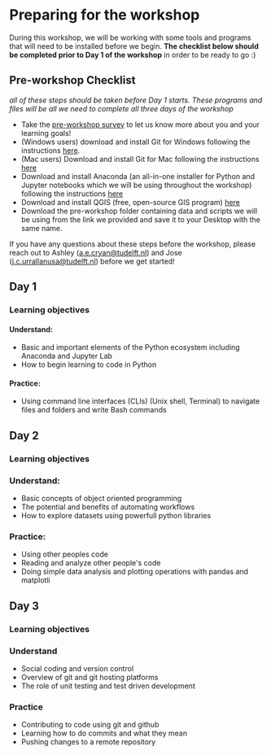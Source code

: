 # Preparing for the workshop
During this workshop, we will be working with some tools and programs that will need to be installed before we begin. **The checklist below should be completed prior to Day 1 of the workshop** in order to be ready to go :) 

## Pre-workshop Checklist
*all of these steps should be taken before Day 1 starts. These programs and files will be all we need to complete all three days of the workshop*

- Take the [pre-workshop survey](https://tudelft.fra1.qualtrics.com/jfe/form/SV_3jxek8fPH8Ma7Fc) to let us know more about you and your learning goals!
- (Windows users) download and install Git for Windows following the instructions [here](https://carpentries.github.io/workshop-template/#shell).
- (Mac users) Download and install Git for Mac following the instructions [here](https://carpentries.github.io/workshop-template/#git) 
- Download and install Anaconda (an all-in-one installer for Python and Jupyter notebooks which we will be using throughout the workshop) following the instructions [here](https://carpentries.github.io/workshop-template/#python)
- Download and install QGIS (free, open-source GIS program) [here](https://www.qgis.org/en/site/)
- Download the pre-workshop folder containing data and scripts we will be using from the link we provided and save it to your Desktop with the same name. 

If you have any questions about these steps before the workshop, please reach out to Ashley (a.e.cryan@tudelft.nl) and Jose (j.c.urrallanusa@tudelft.nl) before we get started!

## Day 1
### Learning objectives 
#### Understand: 
- Basic and important elements of the Python ecosystem including Anaconda and Jupyter Lab
- How to begin learning to code in Python

#### Practice:
- Using command line interfaces (CLIs) (Unix shell, Terminal) to navigate files and folders and write Bash commands

## Day 2
### Learning objectives
### Understand:
- Basic concepts of object oriented programming
- The potential and benefits of automating workflows
- How to explore datasets using powerfull python libraries 

### Practice:
- Using other peoples code
- Reading and analyze other people's code
- Doing simple data analysis and plotting operations with pandas and matplotli


## Day 3
### Learning objectives
### Understand
- Social coding and version control
- Overview of git and git hosting platforms
- The role of unit testing and test driven development

### Practice
- Contributing to code using git and github
- Learning how to do commits and what they mean
- Pushing changes to a remote repository

